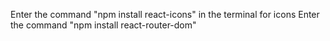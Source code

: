 Enter the command "npm install react-icons" in the terminal for icons
Enter the command "npm install react-router-dom"
